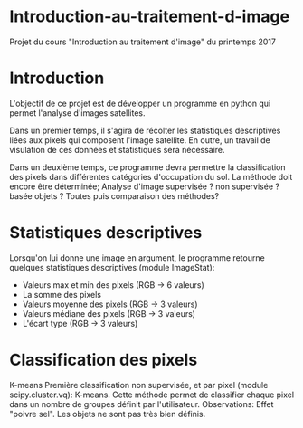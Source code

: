# Introduction-au-traitement-d-image
Projet du cours "Introduction au traitement d'image" du printemps 2017

# Introduction

L'objectif de ce projet est de développer un programme en python qui permet l'analyse d'images satellites.

Dans un premier temps, il s'agira de récolter les statistiques descriptives liées aux pixels qui composent l'image satellite.
En outre, un travail de visulation de ces données et statistiques sera nécessaire.

Dans un deuxième temps, ce programme devra permettre la classification des pixels dans différentes catégories d'occupation du sol.
La méthode doit encore être déterminée; Analyse d'image supervisée ? non supervisée ? basée objets ? Toutes puis comparaison des méthodes?


# Statistiques descriptives

Lorsqu'on lui donne une image en argument, le programme retourne quelques statistiques descriptives (module ImageStat):
- Valeurs max et min des pixels (RGB -> 6 valeurs)
- La somme des pixels
- Valeurs moyenne des pixels (RGB -> 3 valeurs)
- Valeurs médiane des pixels (RGB -> 3 valeurs)
- L'écart type (RGB -> 3 valeurs)

# Classification des pixels

K-means
    Première classification non supervisée, et par pixel (module scipy.cluster.vq): K-means.
    Cette méthode permet de classifier chaque pixel dans un nombre de groupes définit par l'utilisateur.
    Observations: Effet "poivre sel". Les objets ne sont pas très bien définis.
    
    


